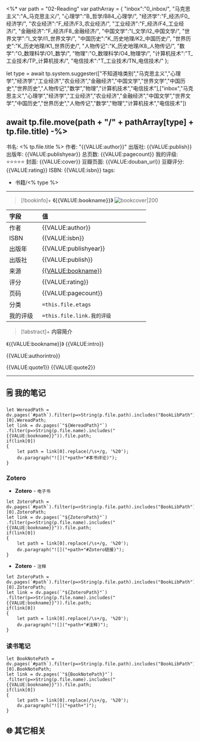 <%*
var path = "02-Reading"
var pathArray = 
{
"inbox":"0_inbox/",
"马克思主义":"A_马克思主义/",
"心理学":"B_哲学/B84_心理学/",
"经济学":"F_经济/F0_经济学/",
"农业经济":"F_经济/F3_农业经济/",
"工业经济":"F_经济/F4_工业经济/",
"金融经济":"F_经济/F8_金融经济/",
"中国文学":"I_文学/I2_中国文学/",
"世界文学":"I_文学/I1_世界文学/",
"中国历史":"K_历史地理/K2_中国历史/",
"世界历史":"K_历史地理/K1_世界历史/",
"人物传记":"K_历史地理/K8_人物传记/",
"数学":"O_数理科学/O1_数学/",
"物理":"O_数理科学/O4_物理学/",
"计算机技术":"T_工业技术/TP_计算机技术/",
"电信技术":"T_工业技术/TN_电信技术/"
};

let type = await tp.system.suggester(["不知道啥类别","马克思主义","心理学","经济学","工业经济","农业经济","金融经济","中国文学","世界文学","中国历史","世界历史","人物传记","数学","物理","计算机技术","电信技术"],["inbox","马克思主义","心理学","经济学","工业经济","农业经济","金融经济","中国文学","世界文学","中国历史","世界历史","人物传记","数学","物理","计算机技术","电信技术"])

await tp.file.move(path + "/" + pathArray[type] + tp.file.title)
-%>
---
书名: <% tp.file.title %>
作者: "{{VALUE:author}}"
出版社: {{VALUE:publish}}
出版年: {{VALUE:publishyear}} 
总页数: {{VALUE:pagecount}}
我的评级: ⭐⭐⭐⭐⭐
封面: {{VALUE:cover}}
豆瓣页面: {{VALUE:douban_url}}
豆瓣评分: {{VALUE:rating}}
ISBN: {{VALUE:isbn}}
tags: 
- 书籍/<% type %>
---

> [!bookinfo]+ **《{{VALUE:bookname}}》**
> ![bookcover|200]({{VALUE:cover}})
>
| 字段   | 值                                       |
|:------ |:------------------------------------------ |
| 作者   | {{VALUE:author}}                           |
| ISBN   | {{VALUE:isbn}}                             |
| 出版年 | {{VALUE:publishyear}}                      |
| 出版社 | {{VALUE:publish}}                          |
| 来源   | [{{VALUE:bookname}}]({{VALUE:douban_url}}) |
| 评分   | {{VALUE:rating}}                           |
| 页码   | {{VALUE:pagecount}}                        |
| 分类   | `=this.file.etags`                       |
| 我的评级  | `=this.file.link.我的评级`                     |

  
> [!abstract]+ **内容简介**
>
《{{VALUE:bookname}}》
{{VALUE:intro}}

{{VALUE:authorintro}}

{{VALUE:quote1}}
{{VALUE:quote2}}

---

## 🗒️ 我的笔记

```dataviewjs
let WereadPath = dv.pages(`#path`).filter(p=>String(p.file.path).includes("BookLibPath"))[0].WereadPath;
let link = dv.pages(`"${WereadPath}"`)
.filter(p=>String(p.file.name).includes("{{VALUE:bookname}}")).file.path;
if(link[0])
{
	let path = link[0].replace(/\s+/g, '%20');
	dv.paragraph("![]("+path+"#本书评论)");
}

```


### Zotero

- **Zotero** - `电子书`

```dataviewjs
let ZoteroPath = dv.pages(`#path`).filter(p=>String(p.file.path).includes("BookLibPath"))[0].ZoteroPath;
let link = dv.pages(`"${ZoteroPath}"`)
.filter(p=>String(p.file.name).includes("{{VALUE:bookname}}")).file.path;
if(link[0])
{
	let path = link[0].replace(/\s+/g, '%20');
	dv.paragraph("![]("+path+"#Zotero链接)");
}
```

- **Zotero** - `注释`

```dataviewjs
let ZoteroPath = dv.pages(`#path`).filter(p=>String(p.file.path).includes("BookLibPath"))[0].ZoteroPath;
let link = dv.pages(`"${ZoteroPath}"`)
.filter(p=>String(p.file.name).includes("{{VALUE:bookname}}")).file.path;
if(link[0])
{
	let path = link[0].replace(/\s+/g, '%20');
	dv.paragraph("![]("+path+"#注释)");
}
```

### 读书笔记

```dataviewjs
let BookNotePath = dv.pages(`#path`).filter(p=>String(p.file.path).includes("BookLibPath"))[0].BookNotePath;
let link = dv.pages(`"${BookNotePath}"`)
.filter(p=>String(p.file.name).includes("{{VALUE:bookname}}")).file.path;
if(link[0])
{
	let path = link[0].replace(/\s+/g, '%20');
	dv.paragraph("![]("+path+")");
}
```



## 🌐 其它相关